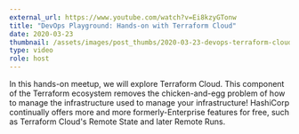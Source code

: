 ```yaml
---
external_url: https://www.youtube.com/watch?v=Ei8kzyGTonw
title: "DevOps Playground: Hands-on with Terraform Cloud"
date: 2020-03-23
thumbnail: /assets/images/post_thumbs/2020-03-23-devops-terraform-cloud.jpg
type: video
role: host
---
```


In this hands-on meetup, we will explore Terraform Cloud. This component of the Terraform ecosystem removes the chicken-and-egg problem of how to manage the infrastructure used to manage your infrastructure! HashiCorp continually offers more and more formerly-Enterprise features for free, such as Terraform Cloud's Remote State and later Remote Runs.